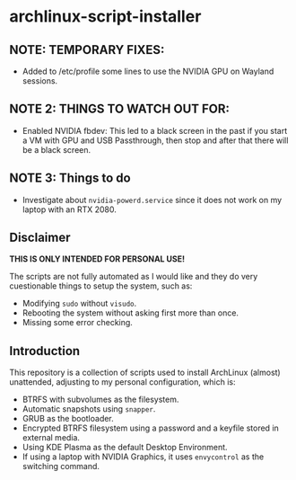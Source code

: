 # archlinux-script-installer

## NOTE: TEMPORARY FIXES:

- Added to /etc/profile some lines to use the NVIDIA GPU on Wayland sessions.

## NOTE 2: THINGS TO WATCH OUT FOR:
- Enabled NVIDIA fbdev: This led to a black screen in the past if you start a VM with GPU and USB Passthrough, then stop and after that there will be a black screen.

## NOTE 3: Things to do
- Investigate about ```nvidia-powerd.service``` since it does not work on my laptop with an RTX 2080.

## Disclaimer
**THIS IS ONLY INTENDED FOR PERSONAL USE!**

The scripts are not fully automated as I would like and they do very cuestionable things to setup the system, such as:

- Modifying ```sudo``` without ```visudo```.
- Rebooting the system without asking first more than once.
- Missing some error checking.

## Introduction

This repository is a collection of scripts used to install ArchLinux (almost) unattended, adjusting to my personal configuration, which is:

- BTRFS with subvolumes as the filesystem.
- Automatic snapshots using ```snapper```.
- GRUB as the bootloader.
- Encrypted BTRFS filesystem using a password and a keyfile stored in external media.
- Using KDE Plasma as the default Desktop Environment.
- If using a laptop with NVIDIA Graphics, it uses ```envycontrol``` as the switching command.